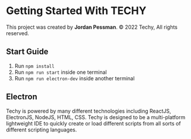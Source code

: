 # Getting Started With TECHY

This project was created by **Jordan Pessman**.
© 2022 Techy, All rights reserved.

## Start Guide

1. Run `npm install`
2. Run `npm run start` inside one terminal
3. Run `npm run electron-dev` inside another terminal

## Electron

Techy is powered by many different technologies including ReactJS, ElectronJS, NodeJS, HTML, CSS. Techy is designed to be a multi-platform lightweight IDE to quickly create or load different scripts from all sorts of different scripting languages.
